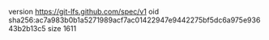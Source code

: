 version https://git-lfs.github.com/spec/v1
oid sha256:ac7a983b0b1a5271989acf7ac01422947e9442275bf5dc6a975e93643b2b13c5
size 1611

